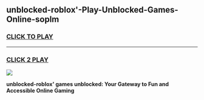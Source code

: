 
## unblocked-roblox'-Play-Unblocked-Games-Online-soplm
<h3>
<a href="https://premium76.site?title=unblocked-roblox'&ref=25A">CLICK TO PLAY</a></h3>
<hr>

<h3>
<a href="https://premium76.site?title=unblocked-roblox'&ref=25A">CLICK 2 PLAY</a>
  
</h3>

<a href="https://premium76.site?title=unblocked-roblox'&ref=25A"><img src="https://clearcache.store/games.png"></a>


**unblocked-roblox' games unblocked: Your Gateway to Fun and Accessible Online Gaming**
